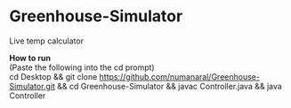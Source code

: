 # Greenhouse-Simulator
Live temp calculator

<b> How to run </b>  
(Paste the following into the cd prompt)  
cd Desktop  && git clone https://github.com/numanaral/Greenhouse-Simulator.git  && cd Greenhouse-Simulator && javac Controller.java && java Controller
